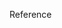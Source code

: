 

Reference
[](https://survivesjtu.gitbook.io/survivesjtumanual)
[](https://github.com/SurviveSJTU/SJTU-Application)
[](https://github.com/SUSTech-Application/2019-Fall)
[](https://csdiy.wiki/)